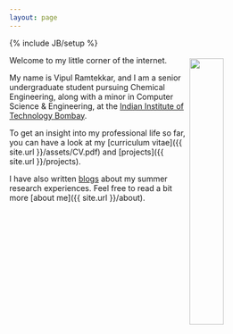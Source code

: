 ```yaml
---
layout: page
---
```

{% include JB/setup %}

<img style="float: right; width: 35%; padding: 5px;" src="https://vipulramtekkar.github.io/assets/vipul_main.png">

Welcome to my little corner of the internet.

My name is Vipul Ramtekkar, and I am a senior undergraduate student pursuing Chemical Engineering, along with a minor in Computer Science & Engineering, at the [Indian Institute of Technology Bombay](http://www.iitb.ac.in/).

To get an insight into my professional life so far, you can have a look at my [curriculum vitae]({{ site.url }}/assets/CV.pdf) and [projects]({{ site.url }}/projects).

I have also written [blogs]({{site.url}}/archive) about my summer research experiences. Feel free to read a bit more [about me]({{ site.url }}/about). 
